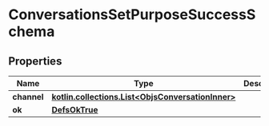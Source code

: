 
# ConversationsSetPurposeSuccessSchema

## Properties
Name | Type | Description | Notes
------------ | ------------- | ------------- | -------------
**channel** | [**kotlin.collections.List&lt;ObjsConversationInner&gt;**](ObjsConversationInner.md) |  | 
**ok** | [**DefsOkTrue**](DefsOkTrue.md) |  | 



